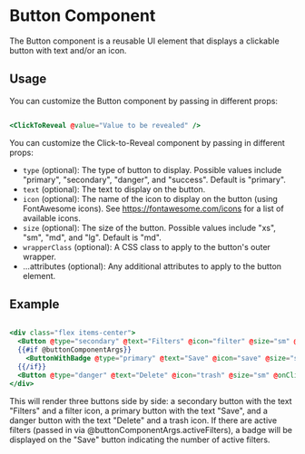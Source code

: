 # Button Component

The Button component is a reusable UI element that displays a clickable button with text and/or an icon.

## Usage

You can customize the Button component by passing in different props:

```hbs

<ClickToReveal @value="Value to be revealed" />

```

You can customize the Click-to-Reveal component by passing in different props:


- `type` (optional): The type of button to display. Possible values include "primary", "secondary", "danger", and "success". Default is "primary".
- `text` (optional): The text to display on the button.
- `icon` (optional): The name of the icon to display on the button (using FontAwesome icons). See https://fontawesome.com/icons for a list of available icons.
- `size` (optional): The size of the button. Possible values include "xs", "sm", "md", and "lg". Default is "md".
- `wrapperClass` (optional): A CSS class to apply to the button's outer wrapper.
- ...attributes (optional): Any additional attributes to apply to the button element.

## Example

```hbs

<div class="flex items-center">
  <Button @type="secondary" @text="Filters" @icon="filter" @size="sm" @wrapperClass="mr-2" @onClick={{this.toggleFilters}} />
  {{#if @buttonComponentArgs}}
    <ButtonWithBadge @type="primary" @text="Save" @icon="save" @size="sm" @wrapperClass="mr-2" @buttonComponentArgs={{@buttonComponentArgs}} />
  {{/if}}
  <Button @type="danger" @text="Delete" @icon="trash" @size="sm" @onClick={{this.delete}} />
</div>

```

This will render three buttons side by side: a secondary button with the text "Filters" and a filter icon, a primary button with the text "Save", and a danger button with the text "Delete" and a trash icon. If there are active filters (passed in via @buttonComponentArgs.activeFilters), a badge will be displayed on the "Save" button indicating the number of active filters.
